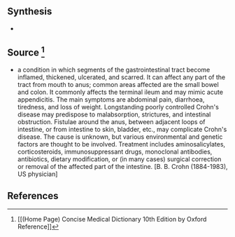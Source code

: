 ## Synthesis
- 
## Source [^1]
- a condition in which segments of the gastrointestinal tract become inflamed, thickened, ulcerated, and scarred. It can affect any part of the tract from mouth to anus; common areas affected are the small bowel and colon. It commonly affects the terminal ileum and may mimic acute appendicitis. The main symptoms are abdominal pain, diarrhoea, tiredness, and loss of weight. Longstanding poorly controlled Crohn's disease may predispose to malabsorption, strictures, and intestinal obstruction. Fistulae around the anus, between adjacent loops of intestine, or from intestine to skin, bladder, etc., may complicate Crohn's disease. The cause is unknown, but various environmental and genetic factors are thought to be involved. Treatment includes aminosalicylates, corticosteroids, immunosuppressant drugs, monoclonal antibodies, antibiotics, dietary modification, or (in many cases) surgical correction or removal of the affected part of the intestine. \[B. B. Crohn (1884-1983), US physician]
## References

[^1]: [[(Home Page) Concise Medical Dictionary 10th Edition by Oxford Reference]]